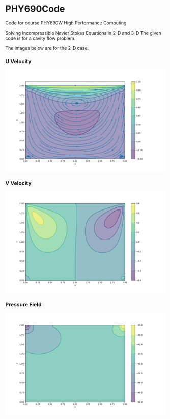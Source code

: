 # PHY690Code
Code for course PHY690W High Performance Computing

Solving Incompressible Navier Stokes Equations in 2-D and 3-D
The given code is for a cavity flow problem.

The images below are for the 2-D case. 

### U Velocity 
<p align="center">
  <img width="720" src="imgs/U_VEL_CPP.png" title="U Velocity Cavity Flow">
</p>

### V Velocity
<p align="center">
  <img width="720" src="imgs/V_VEL_CPP.png" title="U Velocity Cavity Flow">
</p>

### Pressure Field 
<p align="center">
  <img width="720" src="imgs/P_VEL_CPP.png" title="U Velocity Cavity Flow">
</p>

